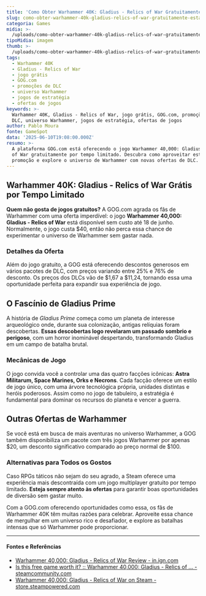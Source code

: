 ```yaml
---
title: 'Como Obter Warhammer 40K: Gladius - Relics of War Gratuitamente Esta Semana'
slug: como-obter-warhammer-40k-gladius-relics-of-war-gratuitamente-esta-semana
categoria: Games
midia: >-
  /uploads/como-obter-warhammer-40k-gladius-relics-of-war-gratuitamente-esta-semana-thumb.jpg
tipoMidia: imagem
thumb: >-
  /uploads/como-obter-warhammer-40k-gladius-relics-of-war-gratuitamente-esta-semana-thumb.jpg
tags:
  - Warhammer 40K
  - Gladius - Relics of War
  - jogo grátis
  - GOG.com
  - promoções de DLC
  - universo Warhammer
  - jogos de estratégia
  - ofertas de jogos
keywords: >-
  Warhammer 40K, Gladius - Relics of War, jogo grátis, GOG.com, promoções de
  DLC, universo Warhammer, jogos de estratégia, ofertas de jogos
author: Pablo Moura
fonte: GameSpot
data: '2025-06-10T19:08:00.000Z'
resumo: >-
  A plataforma GOG.com está oferecendo o jogo Warhammer 40,000: Gladius - Relics
  of War gratuitamente por tempo limitado. Descubra como aproveitar esta
  promoção e explore o universo de Warhammer com novas ofertas de DLC.
---
```


## Warhammer 40K: Gladius - Relics of War Grátis por Tempo Limitado

**Quem não gosta de jogos gratuitos?** A GOG.com agrada os fãs de Warhammer com uma oferta imperdível: o jogo **Warhammer 40,000: Gladius - Relics of War** está disponível sem custo até 18 de junho. Normalmente, o jogo custa $40, então não perca essa chance de experimentar o universo de Warhammer sem gastar nada.

### Detalhes da Oferta

Além do jogo gratuito, a GOG está oferecendo descontos generosos em vários pacotes de DLC, com preços variando entre 25% e 76% de desconto. Os preços dos DLCs vão de $1,67 a $11,24, tornando essa uma oportunidade perfeita para expandir sua experiência de jogo.

## O Fascínio de Gladius Prime

A história de *Gladius Prime* começa como um planeta de interesse arqueológico onde, durante sua colonização, antigas relíquias foram descobertas. **Essas descobertas logo revelaram um passado sombrio e perigoso**, com um horror inominável despertando, transformando Gladius em um campo de batalha brutal.

### Mecânicas de Jogo

O jogo convida você a controlar uma das quatro facções icônicas: **Astra Militarum, Space Marines, Orks e Necrons**. Cada facção oferece um estilo de jogo único, com uma árvore tecnológica própria, unidades distintas e heróis poderosos. Assim como no jogo de tabuleiro, a estratégia é fundamental para dominar os recursos do planeta e vencer a guerra.

## Outras Ofertas de Warhammer

Se você está em busca de mais aventuras no universo Warhammer, a GOG também disponibiliza um pacote com três jogos Warhammer por apenas $20, um desconto significativo comparado ao preço normal de $100. 

### Alternativas para Todos os Gostos

Caso RPGs táticos não sejam do seu agrado, a Steam oferece uma experiência mais descontraída com um jogo multiplayer gratuito por tempo limitado. **Esteja sempre atento às ofertas** para garantir boas oportunidades de diversão sem gastar muito.

Com a GOG.com oferecendo oportunidades como essa, os fãs de Warhammer 40K têm muitas razões para celebrar. Aproveite essa chance de mergulhar em um universo rico e desafiador, e explore as batalhas intensas que só Warhammer pode proporcionar.

---

#### Fontes e Referências

- [Warhammer 40,000: Gladius - Relics of War Review - in.ign.com](https://in.ign.com/warhammer-40-000-gladius-relics-of-war/125076/review/warhammer-40000-gladius-relics-of-war-review)
- [Is this free game worth it? :: Warhammer 40,000: Gladius - Relics of ... - steamcommunity.com](https://steamcommunity.com/app/489630/discussions/0/5796774377119038223/)
- [Warhammer 40,000: Gladius - Relics of War on Steam - store.steampowered.com](https://store.steampowered.com/app/489630/Warhammer_40000_Gladius__Relics_of_War/)
